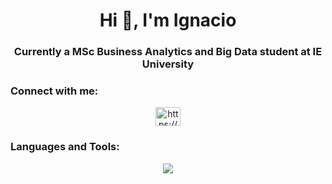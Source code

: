 <h1 align="center">Hi 👋, I'm Ignacio</h1>
<h3 align="center">Currently a MSc Business Analytics and Big Data student at IE University</h3>

<h3 align="left">Connect with me:</h3>
<p align="center">
  <a href="https://linkedin.com/in/https://www.linkedin.com/in/ignacio-gonzalez-granero/" target="blank"><img align="center" src="https://raw.githubusercontent.com/rahuldkjain/github-profile-readme-generator/master/src/images/icons/Social/linked-in-alt.svg" alt="https://www.linkedin.com/in/ignacio-gonzalez-granero/" height="30" width="40" />
  </a>
</p>

<h3 align="left">Languages and Tools:</h3>
<p align="center">
  <a href="https://skillicons.dev">
    <img src="https://skillicons.dev/icons?i=git,py,django,kafka,tensorflow,mysql,mongodb" />
  </a>
</p>
